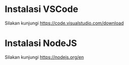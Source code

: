 # Instalasi VSCode

Silakan kunjungi https://code.visualstudio.com/download

# Instalasi NodeJS

Silakan kunjungi https://nodejs.org/en
